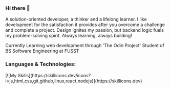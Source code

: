 ### Hi there 👋

A solution-oriented developer, a thinker and a lifelong learner. I like development for the satisfaction it provides after you overcome a challenge and complete a project. Design ignites my passion, but backend logic fuels my problem-solving spirit. Always learning, always building! 

Currently Learning web development through 'The Odin Project'
Student of BS Software Engineering at FUSST

<h3>Languages & Technologies:</h3>
[![My Skills](https://skillicons.dev/icons?i=js,html,css,git,github,linux,react,nodejs)](https://skillicons.dev)

